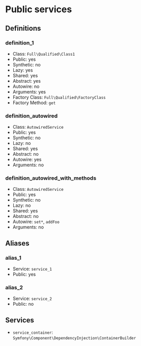 Public services
===============

Definitions
-----------

### definition_1

- Class: `Full\Qualified\Class1`
- Public: yes
- Synthetic: no
- Lazy: yes
- Shared: yes
- Abstract: yes
- Autowire: no
- Arguments: yes
- Factory Class: `Full\Qualified\FactoryClass`
- Factory Method: `get`

### definition_autowired

- Class: `AutowiredService`
- Public: yes
- Synthetic: no
- Lazy: no
- Shared: yes
- Abstract: no
- Autowire: yes
- Arguments: no

### definition_autowired_with_methods

- Class: `AutowiredService`
- Public: yes
- Synthetic: no
- Lazy: no
- Shared: yes
- Abstract: no
- Autowire: `set*`, `addFoo`
- Arguments: no


Aliases
-------

### alias_1

- Service: `service_1`
- Public: yes

### alias_2

- Service: `service_2`
- Public: no


Services
--------

- `service_container`: `Symfony\Component\DependencyInjection\ContainerBuilder`
